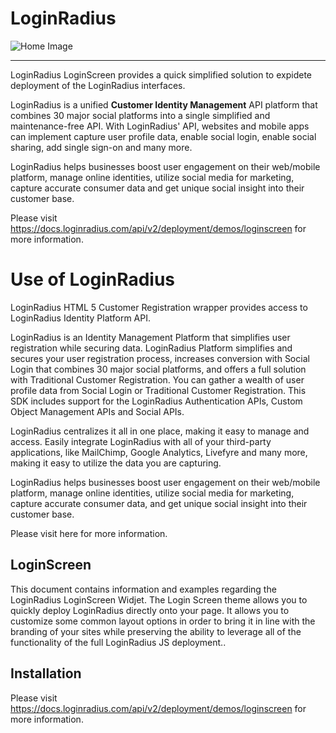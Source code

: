 LoginRadius
==========

![Home Image](http://docs.lrcontent.com/resources/github/banner-1544x500.png)

-----------------------------------------------
LoginRadius LoginScreen provides a quick simplified solution to expidete deployment of the LoginRadius interfaces. 

LoginRadius is a unified **Customer Identity Management** API platform that combines 30 major social platforms into a single simplified and maintenance-free API. With LoginRadius' API, websites and mobile apps can implement capture user profile data, enable social login, enable social sharing, add single sign-on and many more.

LoginRadius helps businesses boost user engagement on their web/mobile platform, manage online identities, utilize social media for marketing, capture accurate consumer data and get unique social insight into their customer base.

Please visit https://docs.loginradius.com/api/v2/deployment/demos/loginscreen for more information.

# Use of LoginRadius
  LoginRadius HTML 5 Customer Registration wrapper provides access to LoginRadius Identity Platform API.

LoginRadius is an Identity Management Platform that simplifies user registration while securing data. LoginRadius Platform simplifies and secures your user registration process, increases conversion with Social Login that combines 30 major social platforms, and offers a full solution with Traditional Customer Registration. You can gather a wealth of user profile data from Social Login or Traditional Customer Registration. This SDK includes support for the LoginRadius Authentication APIs, Custom Object Management APIs and Social APIs.

LoginRadius centralizes it all in one place, making it easy to manage and access. Easily integrate LoginRadius with all of your third-party applications, like MailChimp, Google Analytics, Livefyre and many more, making it easy to utilize the data you are capturing.

LoginRadius helps businesses boost user engagement on their web/mobile platform, manage online identities, utilize social media for marketing, capture accurate consumer data, and get unique social insight into their customer base.

Please visit here for more information.

LoginScreen
--------------

This document contains information and examples regarding the LoginRadius LoginScreen Widjet. The Login Screen theme allows you to quickly deploy LoginRadius directly onto your page. It allows you to customize some common layout options in order to bring it in line with the branding of your sites while preserving the ability to leverage all of the functionality of the full LoginRadius JS deployment..


## Installation

Please visit https://docs.loginradius.com/api/v2/deployment/demos/loginscreen for more information.
